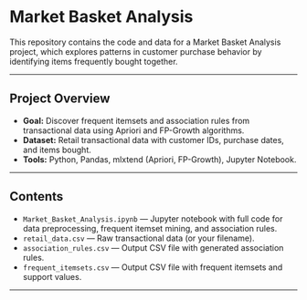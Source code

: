 # Market Basket Analysis

This repository contains the code and data for a Market Basket Analysis project, which explores patterns in customer purchase behavior by identifying items frequently bought together.

---

## Project Overview

- **Goal:** Discover frequent itemsets and association rules from transactional data using Apriori and FP-Growth algorithms.
- **Dataset:** Retail transactional data with customer IDs, purchase dates, and items bought.
- **Tools:** Python, Pandas, mlxtend (Apriori, FP-Growth), Jupyter Notebook.

---

## Contents

- `Market_Basket_Analysis.ipynb` — Jupyter notebook with full code for data preprocessing, frequent itemset mining, and association rules.
- `retail_data.csv` — Raw transactional data (or your filename).
- `association_rules.csv` — Output CSV file with generated association rules.
- `frequent_itemsets.csv` — Output CSV file with frequent itemsets and support values.

---
